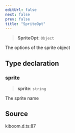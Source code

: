 ```yaml
---
editUrl: false
next: false
prev: false
title: "SpriteOpt"
---
```


> **SpriteOpt**: `Object`

The options of the sprite object

## Type declaration

### sprite

> **sprite**: `string`

The sprite name

## Source

kiboom.d.ts:87
